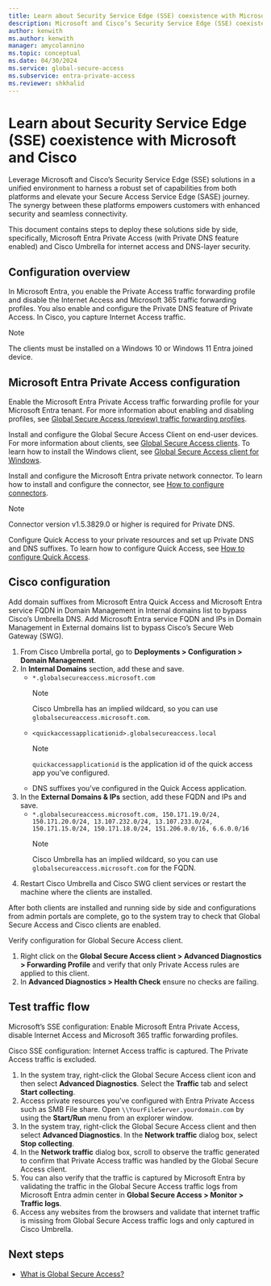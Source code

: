 ```yaml
---
title: Learn about Security Service Edge (SSE) coexistence with Microsoft and Cisco.
description: Microsoft and Cisco’s Security Service Edge (SSE) coexistence solution guide.
author: kenwith
ms.author: kenwith
manager: amycolannino
ms.topic: conceptual
ms.date: 04/30/2024
ms.service: global-secure-access
ms.subservice: entra-private-access 
ms.reviewer: shkhalid
---
```


# Learn about Security Service Edge (SSE) coexistence with Microsoft and Cisco

Leverage Microsoft and Cisco’s Security Service Edge (SSE) solutions in a unified environment to harness a robust set of capabilities from both platforms and elevate your Secure Access Service Edge (SASE) journey. The synergy between these platforms empowers customers with enhanced security and seamless connectivity.

This document contains steps to deploy these solutions side by side, specifically, Microsoft Entra Private Access (with Private DNS feature enabled) and Cisco Umbrella for internet access and DNS-layer security.
 
## Configuration overview

In Microsoft Entra, you enable the Private Access traffic forwarding profile and disable the Internet Access and Microsoft 365 traffic forwarding profiles. You also enable and configure the Private DNS feature of Private Access. In Cisco, you capture Internet Access traffic.

> [!NOTE]
> The clients must be installed on a Windows 10 or Windows 11 Entra joined device.

## Microsoft Entra Private Access configuration

Enable the Microsoft Entra Private Access traffic forwarding profile for your Microsoft Entra tenant. For more information about enabling and disabling profiles, see [Global Secure Access (preview) traffic forwarding profiles](concept-traffic-forwarding.md).

Install and configure the Global Secure Access Client on end-user devices. For more information about clients, see [Global Secure Access clients](concept-clients.md). To learn how to install the Windows client, see [Global Secure Access client for Windows](how-to-install-windows-client.md). 

Install and configure the Microsoft Entra private network connector. To learn how to install and configure the connector, see [How to configure connectors](how-to-configure-connectors.md).

> [!NOTE]
> Connector version v1.5.3829.0 or higher is required for Private DNS.

Configure Quick Access to your private resources and set up Private DNS and DNS suffixes. To learn how to configure Quick Access, see [How to configure Quick Access](how-to-configure-quick-access.md).

## Cisco configuration

Add domain suffixes from Microsoft Entra Quick Access and Microsoft Entra service FQDN in Domain Management in Internal domains list to bypass Cisco’s Umbrella DNS. Add Microsoft Entra service FQDN and IPs in Domain Management in External domains list to bypass Cisco’s Secure Web Gateway (SWG).
1. From Cisco Umbrella portal, go to **Deployments > Configuration > Domain Management**.
1. In **Internal Domains** section, add these and save. 
    - `*.globalsecureaccess.microsoft.com` 
        > [!NOTE]
        > Cisco Umbrella has an implied wildcard, so you can use `globalsecureaccess.microsoft.com`.
    - `<quickaccessapplicationid>.globalsecureaccess.local` 
        > [!NOTE]
        > `quickaccessapplicationid` is the application id of the quick access app you’ve configured.
    - DNS suffixes you’ve configured in the Quick Access application.
1. In the **External Domains & IPs** section, add these FQDN and IPs and save.
    -  `*.globalsecureaccess.microsoft.com, 150.171.19.0/24, 150.171.20.0/24, 13.107.232.0/24, 13.107.233.0/24, 150.171.15.0/24, 150.171.18.0/24, 151.206.0.0/16, 6.6.0.0/16`
        > [!NOTE] 
        > Cisco Umbrella has an implied wildcard, so you can use `globalsecureaccess.microsoft.com` for the FQDN.
1. Restart Cisco Umbrella and Cisco SWG client services or restart the machine where the clients are installed.

After both clients are installed and running side by side and configurations from admin portals are complete, go to the system tray to check that Global Secure Access and Cisco clients are enabled.

Verify configuration for Global Secure Access client.
1. Right click on the **Global Secure Access client > Advanced Diagnostics > Forwarding Profile** and verify that only Private Access rules are applied to this client.
1. In **Advanced Diagnostics > Health Check** ensure no checks are failing.

## Test traffic flow
Microsoft’s SSE configuration: Enable Microsoft Entra Private Access, disable Internet Access and Microsoft 365 traffic forwarding profiles.

Cisco SSE configuration: Internet Access traffic is captured. The Private Access traffic is excluded.

1. In the system tray, right-click the Global Secure Access client icon and then select **Advanced Diagnostics**. Select the **Traffic** tab and select **Start collecting**.
1. Access private resources you’ve configured with Entra Private Access such as SMB File share. Open `\\YourFileServer.yourdomain.com` by using the **Start/Run** menu from an explorer window.
1. In the system tray, right-click the Global Secure Access client and then select **Advanced Diagnostics**. In the **Network traffic** dialog box, select **Stop collecting**.
1. In the **Network traffic** dialog box, scroll to observe the traffic generated to confirm that Private Access traffic was handled by the Global Secure Access client.
1. You can also verify that the traffic is captured by Microsoft Entra by validating the traffic in the Global Secure Access traffic logs from Microsoft Entra admin center in **Global Secure Access > Monitor > Traffic logs**.
1. Access any websites from the browsers and validate that internet traffic is missing from Global Secure Access traffic logs and only captured in Cisco Umbrella.

## Next steps

- [What is Global Secure Access?](overview-what-is-global-secure-access.md)